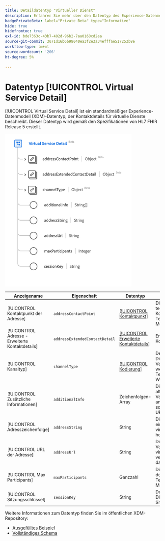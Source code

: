 ```yaml
---
title: Detaildatentyp "Virtueller Dienst"
description: Erfahren Sie mehr über den Datentyp des Experience-Datenmodells (XDM) für Virtual Service-Details.
badgePrivateBeta: label="Private Beta" type="Informative"
hide: true
hidefromtoc: true
exl-id: bde7363c-43b7-402d-96b2-7aa0160cd2ea
source-git-commit: 3071d16b6b98040ea3f2e3a34efffae517253b8e
workflow-type: tm+mt
source-wordcount: '206'
ht-degree: 5%

---
```


# Datentyp [!UICONTROL Virtual Service Detail]

[!UICONTROL Virtual Service Detail] ist ein standardmäßiger Experience-Datenmodell (XDM)-Datentyp, der Kontaktdetails für virtuelle Dienste beschreibt. Dieser Datentyp wird gemäß den Spezifikationen von HL7 FHIR Release 5 erstellt.

![Datenstruktur des Virtual Service-Detaildatentyps](../../../images/healthcare/data-types/virtual-service-detail.png)

| Anzeigename | Eigenschaft | Datentyp | Beschreibung |
| --- | --- | --- | --- |
| [!UICONTROL Kontaktpunkt der Adresse] | `addressContactPoint` | [[!UICONTROL Kontaktpunkt]](../data-types/contact-point.md) | Die Details eines technologievermittelten Kontaktpunkts wie Telefon, Fax oder E-Mail. |
| [!UICONTROL Adresse - Erweiterte Kontaktdetails] | `addressExtendedContactDetail` | [[!UICONTROL Erweiterte Kontaktdetails]](../data-types/extended-contact-detail.md) | Erweiterte Kontaktinformationen. |
| [!UICONTROL Kanaltyp] | `channelType` | [[!UICONTROL Kodierung]](../data-types/coding.md) | Der Typ des virtuellen Dienstes, mit dem eine Verbindung hergestellt werden soll, z. B. Teams, Zoom oder WhatApp. |
| [!UICONTROL Zusätzliche Informationen] | `additionalInfo` | Zeichenfolgen-Array | Die Adresse, an die alternative Verbindungsdetails angezeigt werden sollen, dargestellt als URI. |
| [!UICONTROL Adresszeichenfolge] | `addressString` | String | Die Adresse, unter der eine Verbindung zum virtuellen Dienst hergestellt wird. |
| [!UICONTROL URL der Adresse] | `addressUrl` | String | Die URL, die für die Verbindung mit dem virtuellen Dienst verwendet werden soll, dargestellt als URI. |
| [!UICONTROL Max Participants] | `maxParticipants` | Ganzzahl | Die maximale Anzahl der unterstützten Teilnehmer mit einem Mindestwert von `0`. |
| [!UICONTROL Sitzungsschlüssel] | `sessionKey` | String | Der für den virtuellen Dienst erforderliche Sitzungsschlüssel. |

Weitere Informationen zum Datentyp finden Sie im öffentlichen XDM-Repository:

* [Ausgefülltes Beispiel](https://github.com/adobe/xdm/blob/master/extensions/industry/healthcare/fhir/datatypes/simplequantity.example.1.json)
* [Vollständiges Schema](https://github.com/adobe/xdm/blob/master/extensions/industry/healthcare/fhir/datatypes/simplequantity.schema.json)
